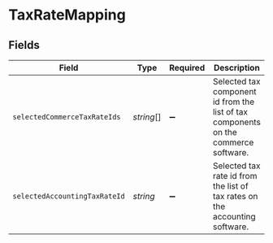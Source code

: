 # TaxRateMapping


## Fields

| Field                                                                               | Type                                                                                | Required                                                                            | Description                                                                         |
| ----------------------------------------------------------------------------------- | ----------------------------------------------------------------------------------- | ----------------------------------------------------------------------------------- | ----------------------------------------------------------------------------------- |
| `selectedCommerceTaxRateIds`                                                        | *string*[]                                                                          | :heavy_minus_sign:                                                                  | Selected tax component id from the list of tax components on the commerce software. |
| `selectedAccountingTaxRateId`                                                       | *string*                                                                            | :heavy_minus_sign:                                                                  | Selected tax rate id from the list of tax rates on the accounting software.         |